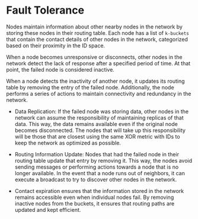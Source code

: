 # Fault Tolerance

Nodes maintain information about other nearby nodes in the network by storing these nodes in their routing table. Each node has a list of `k-buckets` that contain the contact details of other nodes in the network, categorized based on their proximity in the ID space.

When a node becomes unresponsive or disconnects, other nodes in the network detect the lack of response after a specified period of time. At that point, the failed node is considered inactive.

When a node detects the inactivity of another node, it updates its routing table by removing the entry of the failed node. Additionally, the node performs a series of actions to maintain connectivity and redundancy in the network.

- Data Replication: If the failed node was storing data, other nodes in the network can assume the responsibility of maintaining replicas of that data. This way, the data remains available even if the original node becomes disconnected. The nodes that will take up this responsibility will be those that are closest using the same XOR metric with IDs to keep the network as optimized as possible.

- Routing Information Update: Nodes that had the failed node in their routing table update that entry by removing it. This way, the nodes avoid sending messages or performing actions towards a node that is no longer available. In the event that a node runs out of neighbors, it can execute a broadcast to try to discover other nodes in the network.

- Contact expiration ensures that the information stored in the network remains accessible even when individual nodes fail. By removing inactive nodes from the buckets, it ensures that routing paths are updated and kept efficient.
